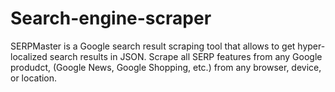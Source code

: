 # Search-engine-scraper
SERPMaster is a Google search result scraping tool that allows to get hyper-localized search results in JSON. 
Scrape all SERP features from any Google produdct, (Google News, Google Shopping, etc.) from any browser, device, or location. 
